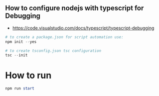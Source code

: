 ## How to configure nodejs with typescript for Debugging

- https://code.visualstudio.com/docs/typescript/typescript-debugging

```powershell
# to create a package.json for script automation use:
npm init --yes

# to create tsconfig.json tsc configuration
tsc --init
```

# How to run 

```powershell
npm run start
```